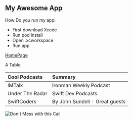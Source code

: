 ## My Awesome App

How Do you run my app: 
* First download Xcode
* Run pod install 
* Open .xcworkspace 
* Run app 

[HomePage](https://alexcpaul.com/)  

A Table 

|Cool Podcasts|Summary|
|:-------|:-------|
|IMTalk|Ironman Weekly Podcast|
|Under The Radar|Swift Dev Podcasts|
|SwiftCoders|By John Sundell - Great guests|

![Don't Mess with this Cat](https://encrypted-tbn0.gstatic.com/images?q=tbn:ANd9GcQxeRD-BWHMUvCd_7PJwFxrjzFIOWTs14lX0T-3TmVDQT9LuHfi)

